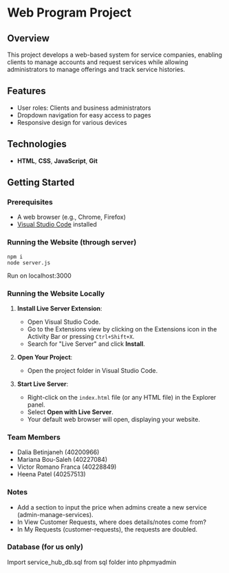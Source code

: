 # Web Program Project

## Overview

This project develops a web-based system for service companies, enabling clients to manage accounts and request services while allowing administrators to manage offerings and track service histories.

## Features

- User roles: Clients and business administrators
- Dropdown navigation for easy access to pages
- Responsive design for various devices

## Technologies

- **HTML**, **CSS**, **JavaScript**, **Git**

## Getting Started

### Prerequisites
- A web browser (e.g., Chrome, Firefox)
- [Visual Studio Code](https://code.visualstudio.com/) installed

### Running the Website (through server)
```
npm i
node server.js
```
Run on localhost:3000

### Running the Website Locally
1. **Install Live Server Extension**: 
   - Open Visual Studio Code.
   - Go to the Extensions view by clicking on the Extensions icon in the Activity Bar or pressing `Ctrl+Shift+X`.
   - Search for "Live Server" and click **Install**.

2. **Open Your Project**:
   - Open the project folder in Visual Studio Code.

3. **Start Live Server**:
   - Right-click on the `index.html` file (or any HTML file) in the Explorer panel.
   - Select **Open with Live Server**. 
   - Your default web browser will open, displaying your website.

### Team Members
- Dalia Betinjaneh (40200966)
- Mariana Bou-Saleh (40227084)
- Victor Romano Franca (40228849)
- Heena Patel (40257513)

### Notes
- Add a section to input the price when admins create a new service (admin-manage-services).
- In View Customer Requests, where does details/notes come from?
- In My Requests (customer-requests), the requests are doubled.

### Database (for us only)
Import service_hub_db.sql from sql folder into phpmyadmin